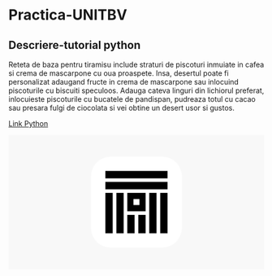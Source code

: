 # Practica-UNITBV
## Descriere-tutorial python

Reteta de baza pentru tiramisu include straturi de piscoturi inmuiate in cafea si crema de mascarpone cu oua proaspete. Insa, desertul poate fi personalizat adaugand fructe in crema de mascarpone sau inlocuind piscoturile cu biscuiti speculoos. Adauga cateva linguri din lichiorul preferat, inlocuieste piscoturile cu bucatele de pandispan, pudreaza totul cu cacao sau presara fulgi de ciocolata si vei obtine un desert usor si gustos.

[Link Python](learnpython.org)

![Sigla](sigla.png)